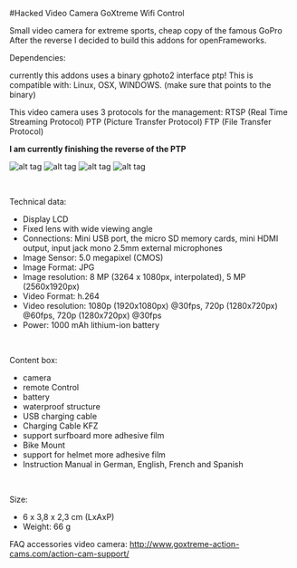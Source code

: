 #Hacked Video Camera GoXtreme Wifi Control

Small video camera for extreme sports, cheap copy of the famous GoPro
After the reverse I decided to build this addons for openFrameworks.

Dependencies:

currently this addons uses a binary gphoto2 interface ptp!
This is compatible with: Linux, OSX, WINDOWS.
(make sure that points to the binary)

This video camera uses 3 protocols for the management:
RTSP (Real Time Streaming Protocol)
PTP (Picture Transfer Protocol)
FTP (File Transfer Protocol)

<b>I am currently finishing the reverse of the PTP</b>

![alt tag](https://github.com/kashimAstro/ofxGoXtreme/blob/master/snap/1.jpg)
![alt tag](https://github.com/kashimAstro/ofxGoXtreme/blob/master/snap/2.jpg)
![alt tag](https://github.com/kashimAstro/ofxGoXtreme/blob/master/snap/3.jpg)
![alt tag](https://github.com/kashimAstro/ofxGoXtreme/blob/master/snap/4.jpg)

<br>

<p>Technical data:</p>

<ul>
<li>Display LCD</li>
<li>Fixed lens with wide viewing angle</li>
<li>Connections: Mini USB port, the micro SD memory cards, mini HDMI output, input jack mono 2.5mm external microphones</li>
<li>Image Sensor: 5.0 megapixel (CMOS)</li>
<li>Image Format: JPG</li>
<li>Image resolution: 8 MP (3264 x 1080px, interpolated), 5 MP (2560x1920px)</li>
<li>Video Format: h.264</li>
<li>Video resolution: 1080p (1920x1080px) @30fps, 720p (1280x720px) @60fps, 720p (1280x720px) @30fps</li>
<li>Power: 1000 mAh lithium-ion battery</li>
</ul>
<br>

<p>Content box:</p>

<ul>
<li>camera</li>
<li>remote Control</li>
<li>battery</li>
<li>waterproof structure</li>
<li>USB charging cable</li>
<li>Charging Cable KFZ</li>
<li>support surfboard more adhesive film</li>
<li>Bike Mount</li>
<li>support for helmet more adhesive film</li>
<li>Instruction Manual in German, English, French and Spanish</li>
</ul>
<br>

<p>Size:</p>

<ul>
<li>6 x 3,8 x 2,3 cm (LxAxP)</li>
<li>Weight: 66 g</li>
</ul>

FAQ accessories video camera:
http://www.goxtreme-action-cams.com/action-cam-support/
